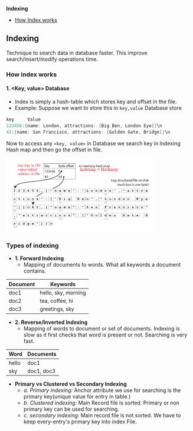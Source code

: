 **Indexing**
- [How Index works](#h)

## Indexing
Technique to search data in database faster. This improve search/insert/modify operations time. 

<a name=h></a>
### How index works
#### 1. <Key, value> Database
- Index is simply a hash-table which stores key and offset in the file.
- Example: Suppose we want to store this in `key,value` Database store
```c
key     Value
123456:{name: London, attractions: [Big Ben, London Eye]}\n
42:{name: San Francisco, attractions: [Golden Gate, Bridge]}\n
```
Now to access any `<key, value>` in Database we search key in Indexing Hash map and then go the offset in file.

<img src=indexing.png width=400 />


### Types of indexing
- **1. Forward Indexing**
  - Mapping of documents to words. What all keywords a document contains.
  
| Document | Keywords |
| --- | --- |
| doc1 | hello, sky, morning |
| doc2 | tea, coffee, hi |
| doc3 | greetings, sky |

- **2. Reverse/Inverted Indexing**
  - Mapping of words to document or set of documents. Indexing is slow as it first checks that word is present or not. Searching is very fast.
  
| Word | Documents |
| --- | --- |
| hello | doc1 |
| sky | doc1, doc3 |

- **Primary vs Clustered vs Secondary Indexing**
  - *a. Primary indexing:* Anchor attribute we use for searching is the primary key(unique value for entry in table.)
  - *b. Clustered indexing:* Main Record file is sorted. Primary or non primary key can be used for searching. 
  - *c. secondary indexing:* Main record file is not sorted. We have to keep every-entry's primary key into index File.
